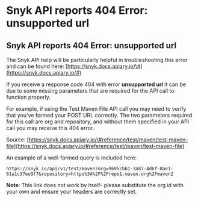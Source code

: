 # Snyk API reports 404 Error: unsupported url

##  Snyk API reports 404 Error: unsupported url

The Snyk API help will be particularly helpful in troubleshooting this error and can be found here: [https://snyk.docs.apiary.io/\#](https://snyk.docs.apiary.io/#)

If you receive a response code 404 with error **unsupported url** it can be due to some missing parameters that are required for the API call to function properly.

For example, if using the Test Maven File API call you may need to verify that you've formed your POST URL correctly. The two parameters required for this call are org and repository, and without them specified in your API call you may receive this 404 error.

Source: [https://snyk.docs.apiary.io/\#reference/test/maven/test-maven-file](https://snyk.docs.apiary.io/#reference/test/maven/test-maven-file)

An example of a well-formed query is included here:

```text
https://snyk.io/api/v1/test/maven?org=9695cbb1-3a87-4d6f-8ae1-61a1c37ee9f7&repository=https%3A%2F%2Frepo1.maven.org%2Fmaven2
```

 **Note**: This link does not work by itself- please substitute the org id with your own and ensure your headers are correctly set.  

